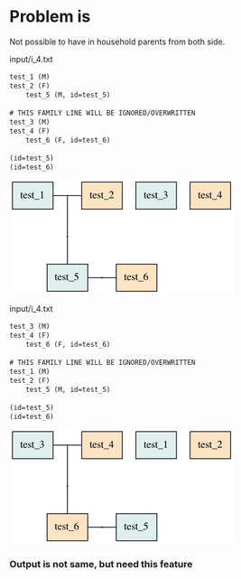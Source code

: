 # Problem is

Not possible to have in household parents from both side.

input/i_4.txt

```
test_1 (M)
test_2 (F)
	test_5 (M, id=test_5)

# THIS FAMILY LINE WILL BE IGNORED/OVERWRITTEN
test_3 (M)
test_4 (F)
	test_6 (F, id=test_6)

(id=test_5)
(id=test_6)
```

![o_3.png](img/o_3.png)

input/i_4.txt

```
test_3 (M)
test_4 (F)
	test_6 (F, id=test_6)

# THIS FAMILY LINE WILL BE IGNORED/OVERWRITTEN
test_1 (M)
test_2 (F)
	test_5 (M, id=test_5)

(id=test_5)
(id=test_6)
```

![o_4.png](img/o_4.png)

### Output is not same, but need this feature







